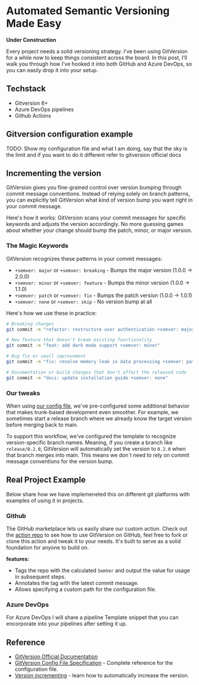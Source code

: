 # Automated Semantic Versioning Made Easy

**Under Construction**

Every project needs a solid versioning strategy. I’ve been using GitVersion for a while now to keep things consistent across the board. In this post, I’ll walk you through how I’ve hooked it into both GitHub and Azure DevOps, so you can easily drop it into your setup.

## Techstack

- Gitversion 6+
- Azure DevOps pipelines
- Github Actions

## Gitversion configuration example

TODO: Show my configuration file and what I am doing, say that the sky is the limit and if you want to do it different refer to gitversion official docs

## Incrementing the version

GitVersion gives you fine-grained control over version bumping through commit message conventions. Instead of relying solely on branch patterns, you can explicitly tell GitVersion what kind of version bump you want right in your commit message.

Here's how it works: GitVersion scans your commit messages for specific keywords and adjusts the version accordingly. No more guessing games about whether your change should bump the patch, minor, or major version.

### The Magic Keywords

GitVersion recognizes these patterns in your commit messages:

- `+semver: major` or `+semver: breaking` - Bumps the major version (1.0.0 → 2.0.0)
- `+semver: minor` or `+semver: feature` - Bumps the minor version (1.0.0 → 1.1.0)  
- `+semver: patch` or `+semver: fix` - Bumps the patch version (1.0.0 → 1.0.1)
- `+semver: none` or `+semver: skip` - No version bump at all

Here's how we use these in practice:

````bash
# Breaking changes
git commit -m "refactor: restructure user authentication +semver: major"

# New feature that doesn't break existing functionality
git commit -m "feat: add dark mode support +semver: minor"

# Bug fix or small improvement
git commit -m "fix: resolve memory leak in data processing +semver: patch"

# Documentation or build changes that don't affect the released code
git commit -m "docs: update installation guide +semver: none"
````

### Our tweaks

When using [our config file](https://github.com/michielvha/gitversion-tag-action/blob/main/gitversion.example.yml), we've pre-configured some additional behavior that makes trunk-based development even smoother. For example, we sometimes start a release branch where we already know the target version before merging back to main. 

To support this workflow, we've configured the template to recognize version-specific branch names. Meaning, if you create a branch like `release/0.2.0`, GitVersion will automatically set the version to `0.2.0` when that branch merges into main. This means we don`t need to rely on commit message conventions for the version bump.

## Real Project Example

Below share how we have implemeneted this on different git platforms with examples of using it in projects.

### Github

The GitHub marketplace lets us easily share our custom action. Check out the [action repo](https://github.com/michielvha/gitversion-tag-action/tree/main) to see how to use GitVersion on GitHub, feel free to fork or clone this action and tweak it to your needs. It's built to serve as a solid foundation for anyone to build on.

**features:**
- Tags the repo with the calculated `SemVer` and output the value for usage in subsequent steps.
- Annotates the tag with the latest commit message.
- Allows specifying a custom path for the configuration file.

### Azure DevOps

For Azure DevOps I will share a pipeline Template snippet that you can encorporate into your pipelines after setting it up.

## Reference

- [GitVersion Official Documentation](https://gitversion.net/docs)
- [GitVersion Config File Specification](https://gitversion.net/docs/reference/configuration) - Complete reference for the configuration file.
- [Version incrementing](https://gitversion.net/docs/reference/version-increments) - learn how to automatically increase the version.